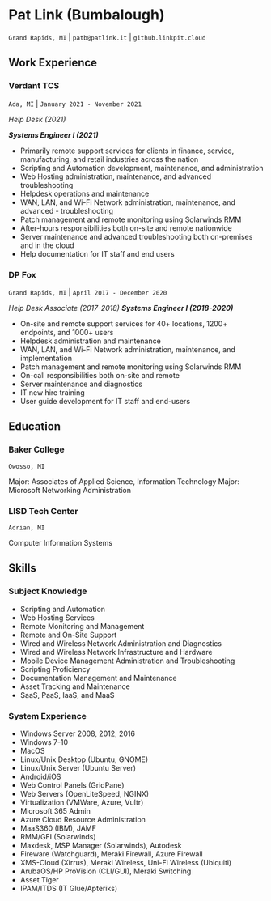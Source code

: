 # Pat Link (Bumbalough)
`Grand Rapids, MI` | `patb@patlink.it` | `github.linkpit.cloud`

## Work Experience
### Verdant TCS
`Ada, MI` | `January 2021 - November 2021`

_Help Desk (2021)_

**_Systems Engineer I (2021)_**

- Primarily remote support services for clients in finance, service, manufacturing, and retail industries across the nation
- Scripting and Automation development, maintenance, and administration
- Web Hosting administration, maintenance, and advanced troubleshooting
- Helpdesk operations and maintenance
- WAN, LAN, and Wi-Fi Network administration, maintenance, and advanced - troubleshooting
- Patch management and remote monitoring using Solarwinds RMM
- After-hours responsibilities both on-site and remote nationwide
- Server maintenance and advanced troubleshooting both on-premises and in the cloud
- Help documentation for IT staff and end users

### DP Fox
`Grand Rapids, MI` | `April 2017 - December 2020`

_Help Desk Associate (2017-2018)_
**_Systems Engineer I (2018-2020)_**

- On-site and remote support services for 40+ locations, 1200+ endpoints, and 1000+ users
- Helpdesk administration and maintenance
- WAN, LAN, and Wi-Fi Network administration, maintenance, and implementation
- Patch management and remote monitoring using Solarwinds RMM
- On-call responsibilities both on-site and remote
- Server maintenance and diagnostics
- IT new hire training 
- User guide development for IT staff and end-users

## Education

### Baker College
`Owosso, MI` 

Major: Associates of Applied Science, Information Technology
Major: Microsoft Networking Administration

### LISD Tech Center
`Adrian, MI`

Computer Information Systems

## Skills

### Subject Knowledge

- Scripting and Automation
- Web Hosting Services
- Remote Monitoring and Management
- Remote and On-Site Support
- Wired and Wireless Network Administration and Diagnostics
- Wired and Wireless Network Infrastructure and Hardware
- Mobile Device Management Administration and Troubleshooting
- Scripting Proficiency
- Documentation Management and Maintenance
- Asset Tracking and Maintenance
- SaaS, PaaS, IaaS, and MaaS

### System Experience
- Windows Server 2008, 2012, 2016
- Windows 7-10
- MacOS
- Linux/Unix Desktop (Ubuntu, GNOME)
- Linux/Unix Server (Ubuntu Server)
- Android/iOS
- Web Control Panels (GridPane)
- Web Servers (OpenLiteSpeed, NGINX)
- Virtualization (VMWare, Azure, Vultr)
- Microsoft 365 Admin
- Azure Cloud Resource Administration
- MaaS360 (IBM), JAMF
- RMM/GFI (Solarwinds)
- Maxdesk, MSP Manager (Solarwinds), Autodesk
- Fireware (Watchguard), Meraki Firewall, Azure Firewall
- XMS-Cloud (Xirrus), Meraki Wireless, Uni-Fi Wireless (Ubiquiti)
- ArubaOS/HP ProVision (CLI/GUI), Meraki Switching
- Asset Tiger
- IPAM/ITDS (IT Glue/Apteriks)
